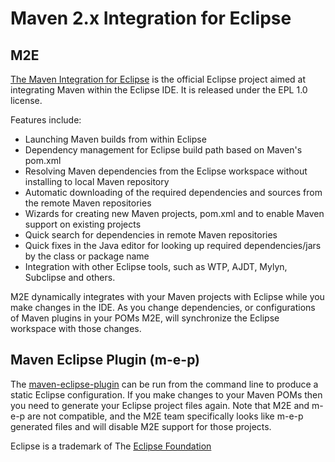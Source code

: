 # Maven 2.x Integration for Eclipse

## M2E

  [The Maven Integration for Eclipse][m2e] is the official Eclipse project aimed at integrating Maven within the Eclipse IDE. It is released under the EPL 1.0 license.
  
Features include:

- Launching Maven builds from within Eclipse
- Dependency management for Eclipse build path based on Maven's pom.xml
- Resolving Maven dependencies from the Eclipse workspace without installing to local Maven repository
- Automatic downloading of the required dependencies and sources from the remote Maven repositories
- Wizards for creating new Maven projects, pom.xml and to enable Maven support on existing projects
- Quick search for dependencies in remote Maven repositories
- Quick fixes in the Java editor for looking up required dependencies/jars by the class or package name
- Integration with other Eclipse tools, such as WTP, AJDT, Mylyn, Subclipse and others.

M2E dynamically integrates with your Maven projects with Eclipse while you make changes in the IDE. As you change dependencies, or configurations of Maven plugins in your POMs M2E, will synchronize the Eclipse workspace with those changes.

## Maven Eclipse Plugin (m-e-p)

The [maven-eclipse-plugin][mep] can be run from the command line to produce a static Eclipse configuration. If you make changes to your Maven POMs then you need to generate your Eclipse project files again. Note that M2E and m-e-p are not compatible, and the M2E team specifically looks like m-e-p generated files and will disable M2E support for those projects.

Eclipse is a trademark of The [Eclipse Foundation][eclipse]  

[m2e]: http://www.eclipse.org/m2e/
[eclipse]: http://www.eclipse.org
[mep]: http://maven.apache.org/plugins/maven-eclipse-plugin/

